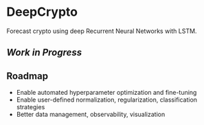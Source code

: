 # DeepCrypto
Forecast crypto using deep Recurrent Neural Networks with LSTM.

## _Work in Progress_
## Roadmap
- Enable automated hyperparameter optimization and fine-tuning
- Enable user-defined normalization, regularization, classification strategies
- Better data management, observability, visualization
